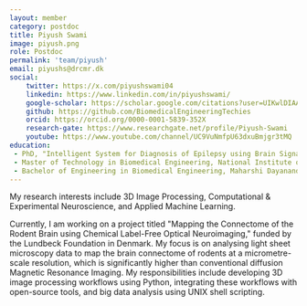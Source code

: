 ```yaml
---
layout: member
category: postdoc
title: Piyush Swami
image: piyush.png
role: Postdoc
permalink: 'team/piyush'
email: piyushs@drcmr.dk
social:
    twitter: https://x.com/piyushswami04
    linkedin: https://www.linkedin.com/in/piyushswami/
    google-scholar: https://scholar.google.com/citations?user=UIKwlDIAAAAJ&hl=en
    github: https://github.com/BiomedicalEngineeringTechies
    orcid: https://orcid.org/0000-0001-5839-352X
    research-gate: https://www.researchgate.net/profile/Piyush-Swami
    youtube: https://www.youtube.com/channel/UC9VuNmfpU63dxuBmjgr3tMQ
education:
 - PhD, "Intelligent System for Diagnosis of Epilepsy using Brain Signals", Indian Institute of Technology - Delhi (IITD), jointly affiliated with All India Institute of Medical Sciences – Delhi (AIIMS-D)
 - Master of Technology in Biomedical Engineering, National Institute of Technology - Rourkela (NITR), India
 - Bachelor of Engineering in Biomedical Engineering, Maharshi Dayanand University (MDU) - Rohtak, India
---
```


My research interests include 3D Image Processing, Computational & Experimental Neuroscience, and Applied Machine Learning.

Currently, I am working on a project titled "Mapping the Connectome of the Rodent Brain using Chemical Label-Free Optical Neuroimaging," funded by the Lundbeck Foundation in Denmark. My focus is on analysing light sheet microscopy data to map the brain connectome of rodents at a micrometre-scale resolution, which is significantly higher than conventional diffusion Magnetic Resonance Imaging. My responsibilities include developing 3D image processing workflows using Python, integrating these workflows with open-source tools, and big data analysis using UNIX shell scripting.
